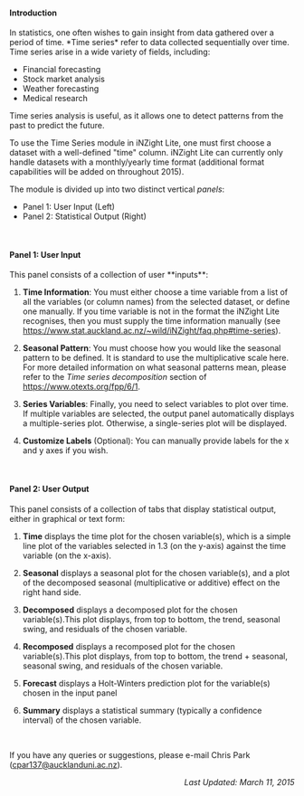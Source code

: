<h4> Introduction </h4>
In statistics, one often wishes to gain insight from data gathered over a period of time. *Time series* refer to data collected sequentially over time. Time series arise in a wide variety of fields, including:

- Financial forecasting
- Stock market analysis
- Weather forecasting
- Medical research

Time series analysis is useful, as it allows one to detect patterns from the past to predict the future.

To use the Time Series module in iNZight Lite, one must first choose a dataset with a well-defined "time" column. iNZight Lite can currently only handle datasets with a monthly/yearly time format (additional format capabilities will be added on throughout 2015).

The module is divided up into two distinct vertical *panels*:

- Panel 1: User Input (Left)
- Panel 2: Statistical Output (Right)

<br>

<h4> Panel 1: User Input </h4>
This panel consists of a collection of user **inputs**:

1. **Time Information**: You must either choose a time variable from a list of all the variables (or column names) from the selected dataset, or define one manually. If you time variable is not in the format the iNZight Lite recognises, then you must supply the time information manually (see https://www.stat.auckland.ac.nz/~wild/iNZight/faq.php#time-series).

2. **Seasonal Pattern**: You must choose how you would like the seasonal pattern to be defined. It is standard to use the multiplicative scale here. For more detailed information on what seasonal patterns mean, please refer to the *Time series decomposition* section of https://www.otexts.org/fpp/6/1.

3. **Series Variables**: Finally, you need to select variables to plot over time. If multiple variables are selected, the output panel automatically displays a multiple-series plot. Otherwise, a single-series plot will be displayed.

4. **Customize Labels** (Optional): You can manually provide labels for the x and y axes if you wish.

<br>

<h4> Panel 2: User Output </h4>
This panel consists of a collection of tabs that display statistical output, either in graphical or text form:

1. **Time** displays the time plot for the chosen variable(s), which is a simple line plot of the variables selected in 1.3 (on the y-axis) against the time variable (on the x-axis).

2. **Seasonal** displays a seasonal plot for the chosen variable(s), and a plot of the decomposed seasonal (multiplicative or additive) effect on the right hand side.

3. **Decomposed** displays a decomposed plot for the chosen variable(s).This plot displays, from top to bottom, the trend, seasonal swing, and residuals of the chosen variable.

4. **Recomposed** displays a recomposed plot for the chosen variable(s).This plot displays, from top to bottom, the trend + seasonal, seasonal swing, and residuals of the chosen variable.

5. **Forecast** displays a Holt-Winters prediction plot for the variable(s) chosen in the input panel

6. **Summary** displays a statistical summary (typically a confidence interval) of the chosen variable.

<br>

If you have any queries or suggestions, please e-mail Chris Park (<cpar137@aucklanduni.ac.nz>).

<em><p align = "right"> Last Updated: March 11, 2015 </p></em>
